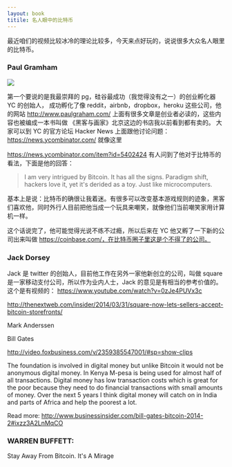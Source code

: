 ```yaml
---
layout: book
titile: 名人眼中的比特币
---
```


最近咱们的视频比较冰冷的理论比较多，今天来点好玩的，说说很多大众名人眼里的比特币。


### Paul Gramham

![](http://media.happycasts.net/pic/peterpic/pg.jpg)

第一个要说的是我最崇拜的 pg，硅谷最成功（我觉得没有之一）的创业孵化器 YC 的创始人，
成功孵化了像 reddit，airbnb，dropbox，heroku 这些公司，他的网站 http://www.paulgraham.com/ 上面有很多文章是创业者必读的，这些内容也被编成一本书叫做 《黑客与画家》北京这边的书店我以前看到都有卖的。
大家可以到 YC 的官方论坛 Hacker News 上面跟他讨论问题：<https://news.ycombinator.com/> 就像这里

<https://news.ycombinator.com/item?id=5402424> 有人问到了他对于比特币的看法，下面是他的回答：

> I am very intrigued by Bitcoin.  It has all the signs.
    Paradigm shift, hackers love it, yet it's derided as
    a toy.  Just like microcomputers.

基本上是说：比特币的确很让我着迷。有很多可以改变基本游戏规则的迹象，黑客们喜欢他，同时外行人目前把他当成一个玩具来嘲笑，就像他们当前嘲笑家用计算机一样。


这个话说完了，他可能觉得光说不练不过瘾，所以后来在 YC 他又孵了一下新的公司出来叫做 https://coinbase.com/，在比特币圈子里这是个不得了的公司。



### Jack Dorsey

Jack 是 twitter 的创始人，目前他工作在另外一家他新创立的公司，叫做 square 是一家移动支付公司，所以作为业内人士，Jack 的意见是有相当的参考价值的。
这个是有视频的： <https://www.youtube.com/watch?v=0zJe4PUVx3c>


http://thenextweb.com/insider/2014/03/31/square-now-lets-sellers-accept-bitcoin-storefronts/


Mark Anderssen

Bill Gates

http://video.foxbusiness.com/v/2359385547001/#sp=show-clips

The foundation is involved in digital money but unlike Bitcoin it would not be anonymous digital money. In Kenya M-pesa is being used for almost half of all transactions. Digital money has low transaction costs which is great for the poor because they need to do financial transactions with small amounts of money. Over the next 5 years I think digital money will catch on in India and parts of Africa and help the poorest a lot.


Read more: http://www.businessinsider.com/bill-gates-bitcoin-2014-2#ixzz3A2LnMqCO


### WARREN BUFFETT:
Stay Away From Bitcoin. It's A Mirage